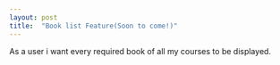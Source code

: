 ```yaml
---
layout: post
title:  "Book list Feature(Soon to come!)"
---
```




As a user i want every required book of all my courses to be displayed.





